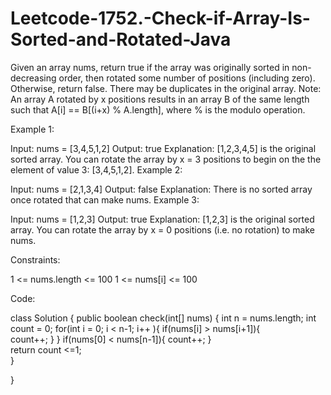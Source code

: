 # Leetcode-1752.-Check-if-Array-Is-Sorted-and-Rotated-Java
Given an array nums, return true if the array was originally sorted in non-decreasing order, then rotated some number of positions (including zero). Otherwise, return false.  There may be duplicates in the original array.
Note: An array A rotated by x positions results in an array B of the same length such that A[i] == B[(i+x) % A.length], where % is the modulo operation.

 

Example 1:

Input: nums = [3,4,5,1,2]
Output: true
Explanation: [1,2,3,4,5] is the original sorted array.
You can rotate the array by x = 3 positions to begin on the the element of value 3: [3,4,5,1,2].
Example 2:

Input: nums = [2,1,3,4]
Output: false
Explanation: There is no sorted array once rotated that can make nums.
Example 3:

Input: nums = [1,2,3]
Output: true
Explanation: [1,2,3] is the original sorted array.
You can rotate the array by x = 0 positions (i.e. no rotation) to make nums.
 

Constraints:

1 <= nums.length <= 100
1 <= nums[i] <= 100


Code:

class Solution {
    public boolean check(int[] nums) {
        int n = nums.length;
        int count = 0;
        for(int i = 0; i < n-1; i++ ){ 
            if(nums[i] > nums[i+1]){  
                count++;
            }
        }
            if(nums[0] < nums[n-1]){
                count++;
            }          
            return count <=1;    
        }

    
 }
